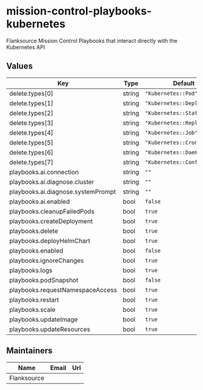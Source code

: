 # mission-control-playbooks-kubernetes

Flanksource Mission Control Playbooks that interact directly with the Kubernetes API

## Values

| Key | Type | Default | Description |
|-----|------|---------|-------------|
| delete.types[0] | string | `"Kubernetes::Pod"` |  |
| delete.types[1] | string | `"Kubernetes::Deployment"` |  |
| delete.types[2] | string | `"Kubernetes::Statefulset"` |  |
| delete.types[3] | string | `"Kubernetes::ReplicaSet"` |  |
| delete.types[4] | string | `"Kubernetes::Job"` |  |
| delete.types[5] | string | `"Kubernetes::CronJob"` |  |
| delete.types[6] | string | `"Kubernetes::DaemonSet"` |  |
| delete.types[7] | string | `"Kubernetes::ConfigMap"` |  |
| playbooks.ai.connection | string | `""` |  |
| playbooks.ai.diagnose.cluster | string | `""` |  |
| playbooks.ai.diagnose.systemPrompt | string | `""` |  |
| playbooks.ai.enabled | bool | `false` |  |
| playbooks.cleanupFailedPods | bool | `true` |  |
| playbooks.createDeployment | bool | `true` |  |
| playbooks.delete | bool | `true` |  |
| playbooks.deployHelmChart | bool | `true` |  |
| playbooks.enabled | bool | `false` |  |
| playbooks.ignoreChanges | bool | `true` |  |
| playbooks.logs | bool | `true` |  |
| playbooks.podSnapshot | bool | `false` |  |
| playbooks.requestNamespaceAccess | bool | `true` |  |
| playbooks.restart | bool | `true` |  |
| playbooks.scale | bool | `true` |  |
| playbooks.updateImage | bool | `true` |  |
| playbooks.updateResources | bool | `true` |  |

## Maintainers

| Name | Email | Url |
| ---- | ------ | --- |
| Flanksource |  |  |
